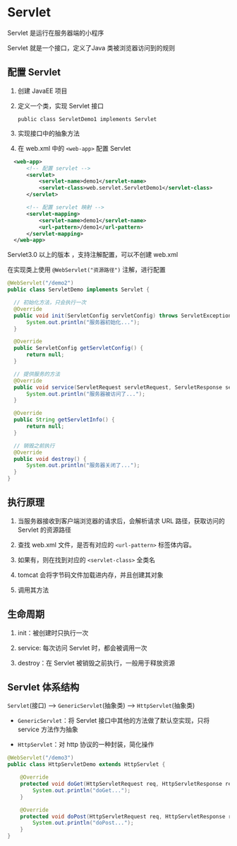 # Servlet

Servlet 是运行在服务器端的小程序

Servlet 就是一个接口，定义了Java 类被浏览器访问到的规则

## 配置 Servlet

1. 创建 JavaEE 项目

2. 定义一个类，实现 Servlet 接口

    `public class ServletDemo1 implements Servlet`

3. 实现接口中的抽象方法

4. 在 web.xml 中的 `<web-app>` 配置 Servlet

```xml
  <web-app>
      <!-- 配置 servlet -->
      <servlet>
          <servlet-name>demo1</servlet-name>
          <servlet-class>web.servlet.ServletDemo1</servlet-class>
      </servlet>

      <!-- 配置 servlet 映射 -->
      <servlet-mapping>
          <servlet-name>demo1</servlet-name>
          <url-pattern>/demo1</url-pattern>
      </servlet-mapping>
  </web-app>
```

Servlet3.0 以上的版本 ，支持注解配置，可以不创建 web.xml

在实现类上使用 `@WebServlet("资源路径")` 注解，进行配置

```java
@WebServlet("/demo2")
public class ServletDemo implements Servlet {

  // 初始化方法，只会执行一次
  @Override
  public void init(ServletConfig servletConfig) throws ServletException {
      System.out.println("服务器初始化...");
  }

  @Override
  public ServletConfig getServletConfig() {
      return null;
  }

  // 提供服务的方法
  @Override
  public void service(ServletRequest servletRequest, ServletResponse servletResponse) throws ServletException, IOException {
      System.out.println("服务器被访问了...");
  }

  @Override
  public String getServletInfo() {
      return null;
  }

  // 销毁之前执行
  @Override
  public void destroy() {
      System.out.println("服务器关闭了...");
  }
}
```

## 执行原理

1. 当服务器接收到客户端浏览器的请求后，会解析请求 URL 路径，获取访问的 Servlet 的资源路径

2. 查找 web.xml 文件，是否有对应的 `<url-pattern>` 标签体内容。

3. 如果有，则在找到对应的 `<servlet-class>` 全类名

4. tomcat 会将字节码文件加载进内存，并且创建其对象

5. 调用其方法

## 生命周期

1. init：被创建时只执行一次

2. service: 每次访问 Servlet 时，都会被调用一次

3. destroy：在 Servlet 被销毁之前执行，一般用于释放资源

## Servlet 体系结构

`Servlet`(接口) --> `GenericServlet`(抽象类)  --> `HttpServlet`(抽象类)

+ `GenericServlet`：将 Servlet 接口中其他的方法做了默认空实现，只将 service 方法作为抽象

+ `HttpServlet`：对 http 协议的一种封装，简化操作

```java
@WebServlet("/demo3")
public class HttpServletDemo extends HttpServlet {

    @Override
    protected void doGet(HttpServletRequest req, HttpServletResponse resp) throws ServletException, IOException {
        System.out.println("doGet...");
    }

    @Override
    protected void doPost(HttpServletRequest req, HttpServletResponse resp) throws ServletException, IOException {
        System.out.println("doPost...");
    }
}
```
